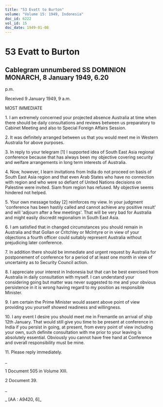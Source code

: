```yaml
---
title: "53 Evatt to Burton"
volume: "Volume 15: 1949, Indonesia"
doc_id: 6222
vol_id: 15
doc_date: 1949-01-08
---
```


# 53 Evatt to Burton

## Cablegram unnumbered SS DOMINION MONARCH, 8 January 1949, 6.20

p.m.

Received 9 January 1949, 9 a.m.

MOST IMMEDIATE

1\. I am extremely concerned your projected absence Australia at time when there should be daily consultations and reviews between us preparatory to Cabinet Meeting and also to Special Foreign Affairs Session.

2\. It was definitely arranged between us that you would meet me in Western Australia for above purposes.

3\. In reply to your telegram [1] I supported idea of South East Asia regional conference because that has always been my objective covering security and welfare arrangements in long term interests of Australia.

4\. Now, however, I learn invitations from India do not proceed on basis of South East Asia region and that even Arab States who have no connection with region and who were so defiant of United Nations decisions on Palestine were invited. Siam from region has refused. My objective seems hindered not helped.

5\. Your own message today [2] reinforces my view. In your judgment 'conference has been hastily called and cannot achieve any positive result' and will 'adjourn after a few meetings'. That will be very bad for Australia and might easily discredit regionalism in South East Asia.

6\. I am satisfied that in changed circumstances you should remain in Australia and that Gollan or Critchley or McIntyre or in view of your objections a fourth officer could suitably represent Australia without prejudicing later conference.

7\. In addition there should be immediate and urgent request by Australia for postponement of conference for a period of at least one month in view of uncertainty as to Security Council action.

8\. I appreciate your interest in Indonesia but that can be best exercised from Australia in daily consultation with myself. I can understand your considering going but matter was never suggested to me and your obvious persistence in it is wrong having regard to my position as responsible Minister.

9\. I am certain the Prime Minister would assent above point of view providing you yourself showed readiness and willingness.

10\. I any event I desire you should meet me in Fremantle on arrival of ship 12th January. That would still give you time to be present at conference in India if you persist in going, at present, from every point of view including your own, such definite consultation with me prior to your leaving is absolutely essential. Obviously you cannot have free hand at Conference and overall responsibility must be mine.

11\. Please reply immediately.

_

1 Document 505 in Volume XIII.

2 Document 39.

_

_ [AA : A9420, 6]_
